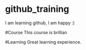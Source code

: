 # github_training
I am learning github, I am happy :)

#Course
This course is brillian

#Learning
Great learning experience.
